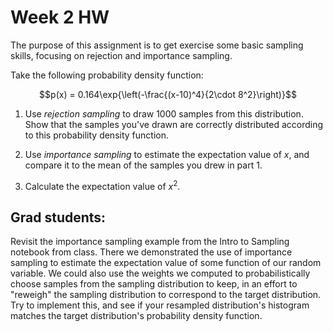 # Week 2 HW

The purpose of this assignment is to get exercise some basic sampling skills, focusing on rejection and importance sampling.

Take the following probability density function:
```math
p(x) = 0.164\exp{\left(-\frac{(x-10)^4}{2\cdot 8^2}\right)}
```

1. Use _rejection sampling_ to draw 1000 samples from this distribution.  Show that the samples you've drawn are correctly distributed according to this probability density function.

2. Use _importance sampling_ to estimate the expectation value of $x$, and compare it to the mean of the samples you drew in part 1.

3. Calculate the expectation value of $x^2$.

## Grad students:

Revisit the importance sampling example from the Intro to Sampling notebook from class.  There we demonstrated the use of importance sampling to estimate the expectation value of some function of our random variable.  We could also use the weights we computed to probabilistically choose samples from the sampling distribution to keep, in an effort to "reweigh" the sampling distribution to correspond to the target distribution.  Try to implement this, and see if your resampled distribution's histogram matches the target distribution's probability density function.
